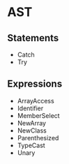 AST
===

Statements
----------
- Catch
- Try

Expressions
-----------
- ArrayAccess
- Identifier
- MemberSelect
- NewArray
- NewClass
- Parenthesized
- TypeCast
- Unary
